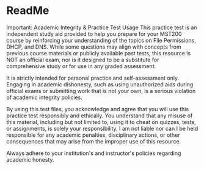 # ReadMe
Important: Academic Integrity & Practice Test Usage
This practice test is an independent study aid provided to help you prepare for your MST200 course by reinforcing your understanding of the topics on File Permissions, DHCP, and DNS. While some questions may align with concepts from previous course materials or publicly available past tests, this resource is NOT an official exam, nor is it designed to be a substitute for comprehensive study or for use in any graded assessment.

It is strictly intended for personal practice and self-assessment only. Engaging in academic dishonesty, such as using unauthorized aids during official exams or submitting work that is not your own, is a serious violation of academic integrity policies.


By using this test files, you acknowledge and agree that you will use this practice test responsibly and ethically. You understand that any misuse of this material, including but not limited to, using it to cheat on quizzes, tests, or assignments, is solely your responsibility. I am not liable nor can I be held responsible for any academic penalties, disciplinary actions, or other consequences that may arise from the improper use of this resource.

Always adhere to your institution's and instructor's policies regarding academic honesty.
